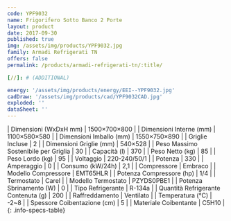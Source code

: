 ```yaml
---
code: YPF9032
name: Frigorifero Sotto Banco 2 Porte
layout: product
date: 2017-09-30
published: true
img: /assets/img/products/YPF9032.jpg
family: Armadi Refrigerati TN
offers: false
permalink: /products/armadi-refrigerati-tn/:title/

[//]: # (ADDITIONAL)

energy: '/assets/img/products/energy/EEI--YPF9032.jpg'
cadDraw: '/assets/img/products/cad/YPF9032CAD.jpg'
exploded: ''
dataSheet: ''
---
```



| Dimensioni (WxDxH mm) | 1500×700×800 |
| Dimensioni Interne (mm) | 1100×580×580 |
| Dimensioni Imballo (mm) | 1550×750×890 |
| Griglie Incluse | 2 |
| Dimensioni Griglie (mm) | 540×528 |
| Peso Massimo Sostenibile per Griglia | 30 |
| Capacità (l) | 370 |
| Peso Netto (kg) | 85 |
| Peso Lordo (kg) | 95 |
| Voltaggio | 220-240/50/1 |
| Potenza | 330 |
| Amperaggio | 0 |
| Consumo (kW/24h) | 2,1 |
| Compressore | Embraco |
| Modello Compressore | EMT65HLR |
| Potenza Compressore (hp) | 1/4 |
| Termostato | Carel |
| Modello Termostato | PZYDS0PBE1 |
| Potenza Sbrinamento (W) | 0 |
| Tipo Refrigerante | R-134a |
| Quantità Refrigerante Contenuta (g) | 200 |
| Raffreddamento | Ventilato |
| Temperatura (°C) | -2~8 |
| Spessore Coibentazione (cm) | 5 |
| Materiale Coibentante | C5H10 |
{: .info-specs-table}
